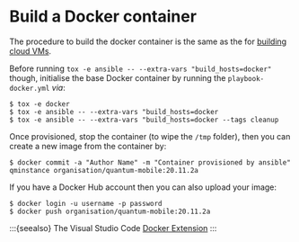 # Build a Docker container

The procedure to build the docker container is the same as the for [building cloud VMs](./build-cloud.md).

Before running `tox -e ansible -- --extra-vars "build_hosts=docker"` though, initialise the base Docker container by running the `playbook-docker.yml` *via*:

```console
$ tox -e docker
$ tox -e ansible -- --extra-vars "build_hosts=docker
$ tox -e ansible -- --extra-vars "build_hosts=docker --tags cleanup
```

Once provisioned, stop the container (to wipe the `/tmp` folder), then you can create a new image from the container by:

```console
$ docker commit -a "Author Name" -m "Container provisioned by ansible" qminstance organisation/quantum-mobile:20.11.2a
```

If you have a Docker Hub account then you can also upload your image:

```console
$ docker login -u username -p password
$ docker push organisation/quantum-mobile:20.11.2a
```

:::{seealso}
The Visual Studio Code [Docker Extension](https://marketplace.visualstudio.com/items?itemName=ms-azuretools.vscode-docker)
:::
